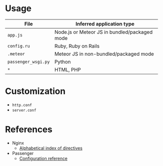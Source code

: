 # Usage

|File|Inferred application type
|----|-------------------------
|`app.js`|Node.js or Meteor JS in bundled/packaged mode
|`config.ru`|Ruby, Ruby on Rails
|`.meteor`|Meteor JS in non-bundled/packaged mode
|`passenger_wsgi.py`|Python
|`*`|HTML, PHP

# Customization

* `http.conf`
* `server.conf`

# References

* Nginx
  * [Alphabetical index of directives](http://nginx.org/en/docs/dirindex.html)
* Passenger
  * [Configuration reference](https://www.phusionpassenger.com/library/config/standalone/reference/)
